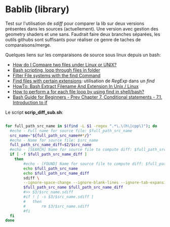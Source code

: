 # Bablib (library)

Test sur l'utilisation de *sdiff* pour comparer la lib sur deux versions présentes
dans les sources (actuellement).
Une version avec gestion des geometry shaders et une sans.
Faudrait faire deux branches séparées, les outils githubs sont suffisants pour réaliser ce genre de taches de comparaisons/merge.

Quelques liens sur les comparaisons de source sous linux depuis un bash:
* [How do I Compare two files under Linux or UNIX?](http://www.cyberciti.biz/faq/how-do-i-compare-two-files-under-linux-or-unix/)
* [Bash scripting, loop through files in folder](http://stackoverflow.com/questions/7477543/bash-scripting-loop-through-files-in-folder-fails)
* [Filter File systems with the find Command](https://www.linode.com/docs/tools-reference/tools/filter-file-systems-with-the-find-command)
* [Find files with certain extensions](http://unix.stackexchange.com/questions/28155/find-files-with-certain-extensions): utilisation de *RegExp* dans un *find*
* [HowTo: Bash Extract Filename And Extension In Unix / Linux](http://www.cyberciti.biz/faq/unix-linux-extract-filename-and-extension-in-bash/)
* [How to perform a for each file loop by using find in shell/bash?](http://stackoverflow.com/questions/15065010/how-to-perform-a-for-each-file-loop-by-using-find-in-shell-bash)
* [Bash Guide for Beginners - Prev	Chapter 7. Conditional statements - 7.1. Introduction to if](http://tldp.org/LDP/Bash-Beginners-Guide/html/sect_07_01.html)

Le script **scrip_diff_sub.sh**:
```bash

for full_path_src_name in $(find -L $1 -regex ".*\.\(h\|cpp\)"); do
  #echo - Full name for source file: $full_path_src_name
  src_name="${full_path_src_name##*/}"
  #echo - Name for source file: $src_name
  full_path_src_name_diff=$2/$src_name
  #echo - [SEARCH] Name for source file to compute diff: $full_path_src_name_diff
  if [ -f $full_path_src_name_diff ]
  	then
  		#echo - [FOUND] Name for source file to compute diff: $full_path_src_name_diff
  		echo $full_path_src_name
  		echo $full_path_src_name_diff
  		sdiff \
  		--ignore-space-change --ignore-blank-lines --ignore-tab-expansion --ignore-all-space --suppress-common-lines \
  		$full_path_src_name $full_path_src_name_diff
  		#>> $3/$src_name.sdiff
  		#if ! [ -s $3/$src_name.sdiff ]
  		#	then
  		#		rm $3/$src_name.sdiff
  		#fi
  fi
done
```
